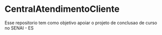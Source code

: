 # CentralAtendimentoCliente

Esse repositorio tem como objetivo apoiar o projeto de conclusao de curso no SENAI - ES